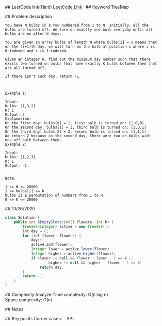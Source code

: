 ## LeetCode link(Hard)
[LeetCode Link](https://leetcode.com/problems/k-empty-slots/)
 
## Keyword
TreeMap

## Problem description
```
You have N bulbs in a row numbered from 1 to N. Initially, all the bulbs are turned off. We turn on exactly one bulb everyday until all bulbs are on after N days.

You are given an array bulbs of length N where bulbs[i] = x means that on the (i+1)th day, we will turn on the bulb at position x where i is 0-indexed and x is 1-indexed.

Given an integer K, find out the minimum day number such that there exists two turned on bulbs that have exactly K bulbs between them that are all turned off.

If there isn't such day, return -1.

 

Example 1:

Input: 
bulbs: [1,3,2]
K: 1
Output: 2
Explanation:
On the first day: bulbs[0] = 1, first bulb is turned on: [1,0,0]
On the second day: bulbs[1] = 3, third bulb is turned on: [1,0,1]
On the third day: bulbs[2] = 2, second bulb is turned on: [1,1,1]
We return 2 because on the second day, there were two on bulbs with one off bulb between them.
Example 2:

Input: 
bulbs: [1,2,3]
K: 1
Output: -1
 

Note:

1 <= N <= 20000
1 <= bulbs[i] <= N
bulbs is a permutation of numbers from 1 to N.
0 <= K <= 20000
```
## 10/26/2020
```java
class Solution {
    public int kEmptySlots(int[] flowers, int k) {
        TreeSet<Integer> active = new TreeSet();
        int day = 0;
        for (int flower: flowers) {
            day++;
            active.add(flower);
            Integer lower = active.lower(flower)
            Integer higher = active.higher(flower);
            if (lower != null && flower - lower - 1 == k ||
                    higher != null && higher - flower - 1 == k)
                return day;
        }
        return -1;
    }
}
```

## Complexity Analyze
Time complexity: O(n log n)  
Space complexity: O(n)

## Notes
  

## Key points
Corner cases:   
API: